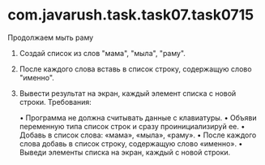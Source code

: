 # com.javarush.task.task07.task0715
Продолжаем мыть раму

1. Создай список из слов "мама", "мыла", "раму".
2. После каждого слова вставь в список строку, содержащую слово "именно".
3. Вывести результат на экран, каждый элемент списка с новой строки.
Требования:

    •
    Программа не должна считывать данные с клавиатуры.
    •
    Объяви переменную типа список строк и сразу проинициализируй ee.
    •
    Добавь в список слова: «мама», «мыла», «раму».
    •
    После каждого слова добавь в список строку, содержащую слово «именно».
    •
    Выведи элементы списка на экран, каждый с новой строки.
